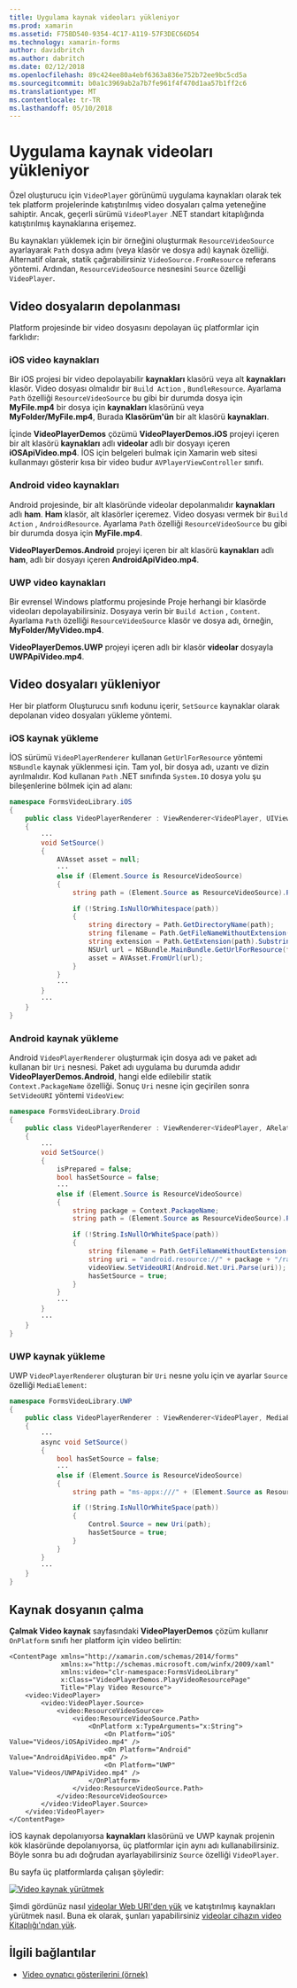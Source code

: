 ```yaml
---
title: Uygulama kaynak videoları yükleniyor
ms.prod: xamarin
ms.assetid: F75BD540-9354-4C17-A119-57F3DEC66D54
ms.technology: xamarin-forms
author: davidbritch
ms.author: dabritch
ms.date: 02/12/2018
ms.openlocfilehash: 89c424ee80a4ebf6363a836e752b72ee9bc5cd5a
ms.sourcegitcommit: b0a1c3969ab2a7b7fe961f4f470d1aa57b1ff2c6
ms.translationtype: MT
ms.contentlocale: tr-TR
ms.lasthandoff: 05/10/2018
---
```

# <a name="loading-application-resource-videos"></a>Uygulama kaynak videoları yükleniyor

Özel oluşturucu için `VideoPlayer` görünümü uygulama kaynakları olarak tek tek platform projelerinde katıştırılmış video dosyaları çalma yeteneğine sahiptir. Ancak, geçerli sürümü `VideoPlayer` .NET standart kitaplığında katıştırılmış kaynaklarına erişemez.

Bu kaynakları yüklemek için bir örneğini oluşturmak `ResourceVideoSource` ayarlayarak `Path` dosya adını (veya klasör ve dosya adı) kaynak özelliği. Alternatif olarak, statik çağırabilirsiniz `VideoSource.FromResource` referans yöntemi. Ardından, `ResourceVideoSource` nesnesini `Source` özelliği `VideoPlayer`. 

## <a name="storing-the-video-files"></a>Video dosyaların depolanması

Platform projesinde bir video dosyasını depolayan üç platformlar için farklıdır:

### <a name="ios-video-resources"></a>iOS video kaynakları

Bir iOS projesi bir video depolayabilir **kaynakları** klasörü veya alt **kaynakları** klasör. Video dosyası olmalıdır bir `Build Action` , `BundleResource`. Ayarlama `Path` özelliği `ResourceVideoSource` bu gibi bir durumda dosya için **MyFile.mp4** bir dosya için **kaynakları** klasörünü veya **MyFolder/MyFile.mp4**, Burada **Klasörüm'ün** bir alt klasörü **kaynakları**.

İçinde **VideoPlayerDemos** çözümü **VideoPlayerDemos.iOS** projeyi içeren bir alt klasörü **kaynakları** adlı **videolar** adlı bir dosyayı içeren **iOSApiVideo.mp4**. İOS için belgeleri bulmak için Xamarin web sitesi kullanmayı gösterir kısa bir video budur `AVPlayerViewController` sınıfı.

### <a name="android-video-resources"></a>Android video kaynakları

Android projesinde, bir alt klasöründe videolar depolanmalıdır **kaynakları** adlı **ham**. **Ham** klasör, alt klasörler içeremez. Video dosyası vermek bir `Build Action` , `AndroidResource`. Ayarlama `Path` özelliği `ResourceVideoSource` bu gibi bir durumda dosya için **MyFile.mp4**. 

**VideoPlayerDemos.Android** projeyi içeren bir alt klasörü **kaynakları** adlı **ham**, adlı bir dosyayı içeren **AndroidApiVideo.mp4**. 

### <a name="uwp-video-resources"></a>UWP video kaynakları

Bir evrensel Windows platformu projesinde Proje herhangi bir klasörde videoları depolayabilirsiniz. Dosyaya verin bir `Build Action` , `Content`. Ayarlama `Path` özelliği `ResourceVideoSource` klasör ve dosya adı, örneğin, **MyFolder/MyVideo.mp4**. 

**VideoPlayerDemos.UWP** projeyi içeren adlı bir klasör **videolar** dosyayla **UWPApiVideo.mp4**.

## <a name="loading-the-video-files"></a>Video dosyaları yükleniyor

Her bir platform Oluşturucu sınıfı kodunu içerir, `SetSource` kaynaklar olarak depolanan video dosyaları yükleme yöntemi.

### <a name="ios-resource-loading"></a>iOS kaynak yükleme

İOS sürümü `VideoPlayerRenderer` kullanan `GetUrlForResource` yöntemi `NSBundle` kaynak yüklenmesi için. Tam yol, bir dosya adı, uzantı ve dizin ayrılmalıdır. Kod kullanan `Path` .NET sınıfında `System.IO` dosya yolu şu bileşenlerine bölmek için ad alanı:

```csharp
namespace FormsVideoLibrary.iOS
{
    public class VideoPlayerRenderer : ViewRenderer<VideoPlayer, UIView>
    {
        ···
        void SetSource()
        {
            AVAsset asset = null;
            ···
            else if (Element.Source is ResourceVideoSource)
            {
                string path = (Element.Source as ResourceVideoSource).Path;

                if (!String.IsNullOrWhitespace(path))
                {
                    string directory = Path.GetDirectoryName(path);
                    string filename = Path.GetFileNameWithoutExtension(path);
                    string extension = Path.GetExtension(path).Substring(1);
                    NSUrl url = NSBundle.MainBundle.GetUrlForResource(filename, extension, directory);
                    asset = AVAsset.FromUrl(url);
                }
            }
            ···
        }
        ···
    }
}
```

### <a name="android-resource-loading"></a>Android kaynak yükleme

Android `VideoPlayerRenderer` oluşturmak için dosya adı ve paket adı kullanan bir `Uri` nesnesi. Paket adı uygulama bu durumda adıdır **VideoPlayerDemos.Android**, hangi elde edilebilir statik `Context.PackageName` özelliği. Sonuç `Uri` nesne için geçirilen sonra `SetVideoURI` yöntemi `VideoView`:

```csharp
namespace FormsVideoLibrary.Droid
{
    public class VideoPlayerRenderer : ViewRenderer<VideoPlayer, ARelativeLayout>
    {
        ···    
        void SetSource()
        {
            isPrepared = false;
            bool hasSetSource = false;
            ···
            else if (Element.Source is ResourceVideoSource)
            {
                string package = Context.PackageName;
                string path = (Element.Source as ResourceVideoSource).Path;

                if (!String.IsNullOrWhiteSpace(path))
                {
                    string filename = Path.GetFileNameWithoutExtension(path).ToLowerInvariant();
                    string uri = "android.resource://" + package + "/raw/" + filename;
                    videoView.SetVideoURI(Android.Net.Uri.Parse(uri));
                    hasSetSource = true;
                }
            }
            ···
        }
        ···
    }
}
```

### <a name="uwp-resource-loading"></a>UWP kaynak yükleme

UWP `VideoPlayerRenderer` oluşturan bir `Uri` nesne yolu için ve ayarlar `Source` özelliği `MediaElement`:

```csharp
namespace FormsVideoLibrary.UWP
{
    public class VideoPlayerRenderer : ViewRenderer<VideoPlayer, MediaElement>
    {
        ···
        async void SetSource()
        {
            bool hasSetSource = false;
            ···
            else if (Element.Source is ResourceVideoSource)
            {
                string path = "ms-appx:///" + (Element.Source as ResourceVideoSource).Path;

                if (!String.IsNullOrWhiteSpace(path))
                {
                    Control.Source = new Uri(path);
                    hasSetSource = true;
                }
            }
        }
        ···
    }
}
```

## <a name="playing-the-resource-file"></a>Kaynak dosyanın çalma

**Çalmak Video kaynak** sayfasındaki **VideoPlayerDemos** çözüm kullanır `OnPlatform` sınıfı her platform için video belirtin:

```xaml
<ContentPage xmlns="http://xamarin.com/schemas/2014/forms"
             xmlns:x="http://schemas.microsoft.com/winfx/2009/xaml"
             xmlns:video="clr-namespace:FormsVideoLibrary"
             x:Class="VideoPlayerDemos.PlayVideoResourcePage"
             Title="Play Video Resource">
    <video:VideoPlayer>
        <video:VideoPlayer.Source>
            <video:ResourceVideoSource>
                <video:ResourceVideoSource.Path>
                    <OnPlatform x:TypeArguments="x:String">
                        <On Platform="iOS" Value="Videos/iOSApiVideo.mp4" />
                        <On Platform="Android" Value="AndroidApiVideo.mp4" />
                        <On Platform="UWP" Value="Videos/UWPApiVideo.mp4" />
                    </OnPlatform>
                </video:ResourceVideoSource.Path>
            </video:ResourceVideoSource>
        </video:VideoPlayer.Source>
    </video:VideoPlayer>
</ContentPage>
```

İOS kaynak depolanıyorsa **kaynakları** klasörünü ve UWP kaynak projenin kök klasöründe depolanıyorsa, üç platformlar için aynı adı kullanabilirsiniz. Böyle sonra bu adı doğrudan ayarlayabilirsiniz `Source` özelliği `VideoPlayer`. 

Bu sayfa üç platformlarda çalışan şöyledir:

[![Video kaynak yürütmek](loading-resources-images/playvideoresource-small.png "çalmak Video kaynak")](loading-resources-images/playvideoresource-large.png#lightbox "Video kaynak Yürüt")

Şimdi gördünüz nasıl [videolar Web URI'den yük](web-videos.md) ve katıştırılmış kaynakları yürütmek nasıl. Buna ek olarak, şunları yapabilirsiniz [videolar cihazın video Kitaplığı'ndan yük](accessing-library.md).


## <a name="related-links"></a>İlgili bağlantılar

- [Video oynatıcı gösterilerini (örnek)](https://developer.xamarin.com/samples/xamarin-forms/customrenderers/VideoPlayerDemos/)
